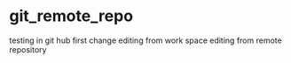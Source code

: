 # git_remote_repo
testing in git hub
first change
editing from work space 
editing from remote repository
